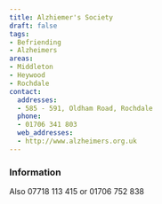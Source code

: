 ```yaml
---
title: Alzhiemer's Society
draft: false
tags:
- Befriending
- Alzheimers
areas:
- Middleton
- Heywood
- Rochdale
contact:
  addresses:
  - 585 - 591, Oldham Road, Rochdale
  phone:
  - 01706 341 803
  web_addresses:
  - http://www.alzheimers.org.uk
---
```


### Information
Also 07718 113 415 or 01706 752 838

